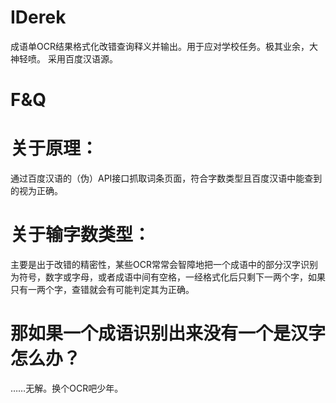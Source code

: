 # IDerek
成语单OCR结果格式化改错查询释义并输出。用于应对学校任务。极其业余，大神轻喷。
采用百度汉语源。
# F&Q
# 关于原理：
通过百度汉语的（伪）API接口抓取词条页面，符合字数类型且百度汉语中能查到的视为正确。
# 关于输字数类型：
主要是出于改错的精密性，某些OCR常常会智障地把一个成语中的部分汉字识别为符号，数字或字母，或者成语中间有空格，一经格式化后只剩下一两个字，如果只有一两个字，查错就会有可能判定其为正确。
# 那如果一个成语识别出来没有一个是汉字怎么办？
……无解。换个OCR吧少年。
